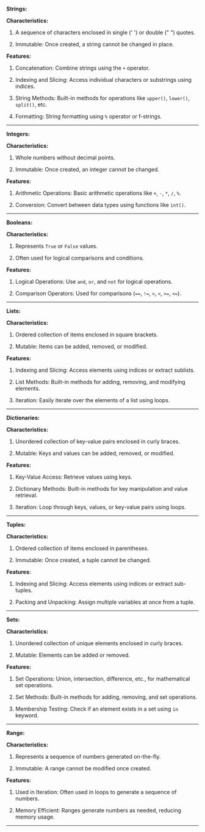 **Strings:**

**Characteristics:**

1. A sequence of characters enclosed in single (' ') or double (" ") quotes.

2. Immutable: Once created, a string cannot be changed in place.


**Features:**

1. Concatenation: Combine strings using the `+` operator.

2. Indexing and Slicing: Access individual characters or substrings using indices.

3. String Methods: Built-in methods for operations like `upper()`, `lower()`, `split()`, etc.

4. Formatting: String formatting using `%` operator or f-strings.

---

**Integers:**

**Characteristics:**

1. Whole numbers without decimal points.

2. Immutable: Once created, an integer cannot be changed.


**Features:**

1. Arithmetic Operations: Basic arithmetic operations like `+`, `-`, `*`, `/`, `%`.

2. Conversion: Convert between data types using functions like `int()`.

---

**Booleans:**

**Characteristics:**

1. Represents `True` or `False` values.

2. Often used for logical comparisons and conditions.

**Features:**

1. Logical Operations: Use `and`, `or`, and `not` for logical operations.

2. Comparison Operators: Used for comparisons (`==`, `!=`, `>`, `<`, `>=`, `<=`).

---

**Lists:**

**Characteristics:**

1. Ordered collection of items enclosed in square brackets.

2. Mutable: Items can be added, removed, or modified.

**Features:**

1. Indexing and Slicing: Access elements using indices or extract sublists.

2. List Methods: Built-in methods for adding, removing, and modifying elements.

3. Iteration: Easily iterate over the elements of a list using loops.

---

**Dictionaries:**

**Characteristics:**

1. Unordered collection of key-value pairs enclosed in curly braces.

2. Mutable: Keys and values can be added, removed, or modified.

**Features:**

1. Key-Value Access: Retrieve values using keys.

2. Dictionary Methods: Built-in methods for key manipulation and value retrieval.

3. Iteration: Loop through keys, values, or key-value pairs using loops.

---

**Tuples:**

**Characteristics:**

1. Ordered collection of items enclosed in parentheses.

2. Immutable: Once created, a tuple cannot be changed.

**Features:**

1. Indexing and Slicing: Access elements using indices or extract sub-tuples.

2. Packing and Unpacking: Assign multiple variables at once from a tuple.

---

**Sets:**

**Characteristics:**

1. Unordered collection of unique elements enclosed in curly braces.

2. Mutable: Elements can be added or removed.

**Features:**

1. Set Operations: Union, intersection, difference, etc., for mathematical set operations.

2. Set Methods: Built-in methods for adding, removing, and set operations.

3. Membership Testing: Check if an element exists in a set using `in` keyword.

---

**Range:**

**Characteristics:**

1. Represents a sequence of numbers generated on-the-fly.

2. Immutable: A range cannot be modified once created.

**Features:**

1. Used in Iteration: Often used in loops to generate a sequence of numbers.

2. Memory Efficient: Ranges generate numbers as needed, reducing memory usage.

---